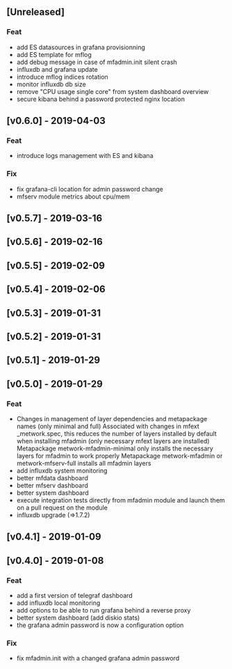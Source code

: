 <a name="unreleased"></a>
## [Unreleased]

### Feat
- add ES datasources in grafana provisionning
- add ES template for mflog
- add debug message in case of mfadmin.init silent crash
- influxdb and grafana update
- introduce mflog indices rotation
- monitor influxdb db size
- remove "CPU usage single core" from system dashboard overview
- secure kibana behind a password protected nginx location

<a name="v0.6.0"></a>
## [v0.6.0] - 2019-04-03
### Feat
- introduce logs management with ES and kibana

### Fix
- fix grafana-cli location for admin password change
- mfserv module metrics about cpu/mem

<a name="v0.5.7"></a>
## [v0.5.7] - 2019-03-16

<a name="v0.5.6"></a>
## [v0.5.6] - 2019-02-16

<a name="v0.5.5"></a>
## [v0.5.5] - 2019-02-09

<a name="v0.5.4"></a>
## [v0.5.4] - 2019-02-06

<a name="v0.5.3"></a>
## [v0.5.3] - 2019-01-31

<a name="v0.5.2"></a>
## [v0.5.2] - 2019-01-31

<a name="v0.5.1"></a>
## [v0.5.1] - 2019-01-29

<a name="v0.5.0"></a>
## [v0.5.0] - 2019-01-29
### Feat
- Changes in management of layer dependencies and metapackage names (only minimal and full) Associated with changes in mfext _metwork.spec, this reduces the number of layers installed by default when installing mfadmin (only necessary mfext layers are installed) Metapackage metwork-mfadmin-minimal only installs the necessary layers for mfadmin to work properly Metapackage metwork-mfadmin or metwork-mfserv-full installs all mfadmin layers
- add influxdb system monitoring
- better mfdata dashboard
- better mfserv dashboard
- better system dashboard
- execute integration tests directly from mfadmin module and launch them on a pull request on the module
- influxdb upgrade (=>1.7.2)

<a name="v0.4.1"></a>
## [v0.4.1] - 2019-01-09

<a name="v0.4.0"></a>
## [v0.4.0] - 2019-01-08
### Feat
- add a first version of telegraf dashboard
- add influxdb local monitoring
- add options to be able to run grafana behind a reverse proxy
- better system dashboard (add diskio stats)
- the grafana admin password is now a configuration option

### Fix
- fix mfadmin.init with a changed grafana admin password

